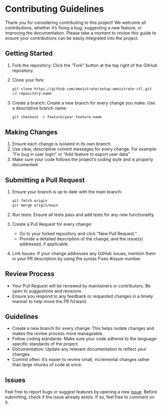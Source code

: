# Contributing Guidelines

Thank you for considering contributing to this project! We welcome all
contributions, whether it’s fixing a bug, suggesting a new feature, or improving
the documentation. Please take a moment to review this guide to ensure your
contributions can be easily integrated into the project.

## Getting Started

1. Fork the repository: Click the "Fork" button at the top right of the GitHub
   repository.
1. Clone your fork:

   ```bash
   git clone https://github.com/omnistrate/setup-omnistrate-ctl.git
   cd repository-name
   ```

1. Create a branch: Create a new branch for every change you make. Use a
   descriptive branch name:

   ```bash
   git checkout -b feature/your-feature-name
   ```

## Making Changes

1. Ensure each change is isolated in its own branch.
1. Use clear, descriptive commit messages for every change. For example: "Fix
   bug in user login" or "Add feature to export user data"
1. Make sure your code follows the project’s coding style and is properly
   documented.

## Submitting a Pull Request

1. Ensure your branch is up to date with the main branch:

   ```bash
   git fetch origin
   git merge origin/main
   ```

1. Run tests: Ensure all tests pass and add tests for any new functionality.
1. Create a Pull Request for every change:
   - Go to your forked repository and click "New Pull Request."
   - Provide a detailed description of the change, and the issue(s) addressed,
     if applicable.
1. Link Issues: If your change addresses any GitHub issues, mention them in your
   PR description by using the syntax Fixes #issue-number.

## Review Process

- Your Pull Request will be reviewed by maintainers or contributors. Be open to
  suggestions and revisions.
- Ensure you respond to any feedback or requested changes in a timely manner to
  help move the PR forward.

## Guidelines

- Create a new branch for every change: This helps isolate changes and makes the
  review process more manageable.
- Follow coding standards: Make sure your code adheres to the language-specific
  standards of the project.
- Documentation: Update any relevant documentation to reflect your changes.
- Commit often: It’s easier to review small, incremental changes rather than
  large chunks of code at once.

## Issues

Feel free to report bugs or suggest features by opening a new
[issue](https://github.com/omnistrate/setup-omnistrate-ctl/issues). Before
submitting, check if the issue already exists. If so, feel free to comment on
it.
